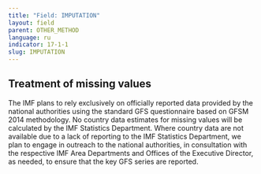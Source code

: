 ```yaml
---
title: "Field: IMPUTATION"
layout: field
parent: OTHER_METHOD
language: ru
indicator: 17-1-1
slug: IMPUTATION
---
```

## Treatment of missing values

The IMF plans to rely exclusively on officially reported data provided by the national authorities using the standard GFS questionnaire based on GFSM 2014 methodology. No country data estimates for missing values will be calculated by the IMF Statistics Department. Where country data are not available due to a lack of reporting to the IMF Statistics Department, we plan to engage in outreach to the national authorities, in consultation with the respective IMF Area Departments and Offices of the Executive Director, as needed, to ensure that the key GFS series are reported.